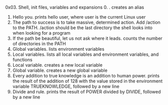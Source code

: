 0x03. Shell, init files, variables and expansions
0. <o>. creates an alias
1. Hello you. prints hello user, where user is the current Linux user
2. The path to success is to take massive, determined action. Add /action to the PATH. /action should be the last directory the shell looks into when looking for a program
3. If the path be beautiful, let us not ask where it leads. counts the number of directories in the PATH
4. Global variables. lists environment variables
5. Local variables. lists all local variables and environment variables, and functions
6. Local variable. creates a new local variable
7. Global variable. creates a new global variable
8. Every addition to true knowledge is an addition to human power. prints the result of the addition of 128 with the value stored in the environment variable TRUEKNOWLEDGE, followed by a new line
9. Divide and rule. prints the result of POWER divided by DIVIDE, followed by a new line
